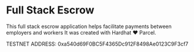 # Full Stack Escrow

This full stack escrow application helps facilitate payments between employers and workers
It was created with Hardhat ❤️ Parcel.

TESTNET ADDRESS: 0xa540d69F0BC5F4365Dc912F8498Ae0123C9F3cf7
